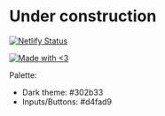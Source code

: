 Under construction
==================
[![Netlify Status](https://api.netlify.com/api/v1/badges/36d504c7-51ba-48cd-a6a4-f27e5215adbb/deploy-status)](https://app.netlify.com/sites/confident-morse-2e5fc7/deploys)

[![Made with <3](https://img.shields.io/badge/Made%20with-%3C3-red?style=for-the-badge)](https://utilis.glitch.me)

Palette: 
* Dark theme: #302b33
* Inputs/Buttons: #d4fad9

